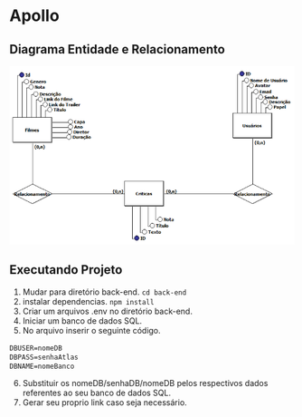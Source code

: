 # Apollo
## Diagrama Entidade e Relacionamento
![](DER.PNG)

## Executando Projeto
1. Mudar para diretório back-end.
```cd back-end```
2. instalar dependencias.
```npm install```
3. Criar um arquivos .env no diretório back-end.
4. Iniciar um banco de dados SQL.
5. No arquivo inserir o seguinte código.
```
DBUSER=nomeDB
DBPASS=senhaAtlas
DBNAME=nomeBanco
```
6. Substituir os nomeDB/senhaDB/nomeDB pelos respectivos dados referentes ao seu banco de dados SQL.
7. Gerar seu proprio link caso seja necessário.





